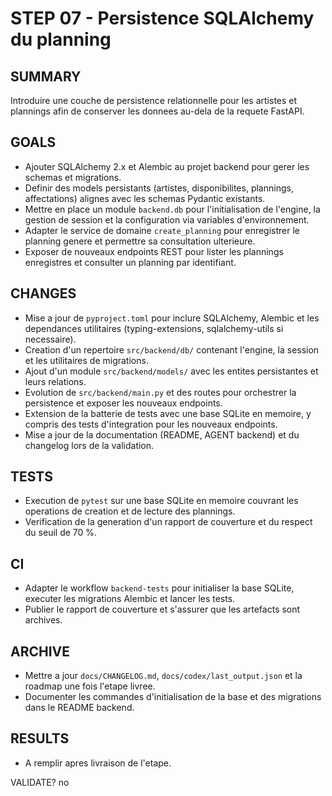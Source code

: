 # STEP 07 - Persistence SQLAlchemy du planning

## SUMMARY
Introduire une couche de persistence relationnelle pour les artistes et plannings afin de conserver les donnees au-dela de la requete FastAPI.

## GOALS
- Ajouter SQLAlchemy 2.x et Alembic au projet backend pour gerer les schemas et migrations.
- Definir des models persistants (artistes, disponibilites, plannings, affectations) alignes avec les schemas Pydantic existants.
- Mettre en place un module `backend.db` pour l'initialisation de l'engine, la gestion de session et la configuration via variables d'environnement.
- Adapter le service de domaine `create_planning` pour enregistrer le planning genere et permettre sa consultation ulterieure.
- Exposer de nouveaux endpoints REST pour lister les plannings enregistres et consulter un planning par identifiant.

## CHANGES
- Mise a jour de `pyproject.toml` pour inclure SQLAlchemy, Alembic et les dependances utilitaires (typing-extensions, sqlalchemy-utils si necessaire).
- Creation d'un repertoire `src/backend/db/` contenant l'engine, la session et les utilitaires de migrations.
- Ajout d'un module `src/backend/models/` avec les entites persistantes et leurs relations.
- Evolution de `src/backend/main.py` et des routes pour orchestrer la persistence et exposer les nouveaux endpoints.
- Extension de la batterie de tests avec une base SQLite en memoire, y compris des tests d'integration pour les nouveaux endpoints.
- Mise a jour de la documentation (README, AGENT backend) et du changelog lors de la validation.

## TESTS
- Execution de `pytest` sur une base SQLite en memoire couvrant les operations de creation et de lecture des plannings.
- Verification de la generation d'un rapport de couverture et du respect du seuil de 70 %.

## CI
- Adapter le workflow `backend-tests` pour initialiser la base SQLite, executer les migrations Alembic et lancer les tests.
- Publier le rapport de couverture et s'assurer que les artefacts sont archives.

## ARCHIVE
- Mettre a jour `docs/CHANGELOG.md`, `docs/codex/last_output.json` et la roadmap une fois l'etape livree.
- Documenter les commandes d'initialisation de la base et des migrations dans le README backend.

## RESULTS
- A remplir apres livraison de l'etape.

VALIDATE? no

